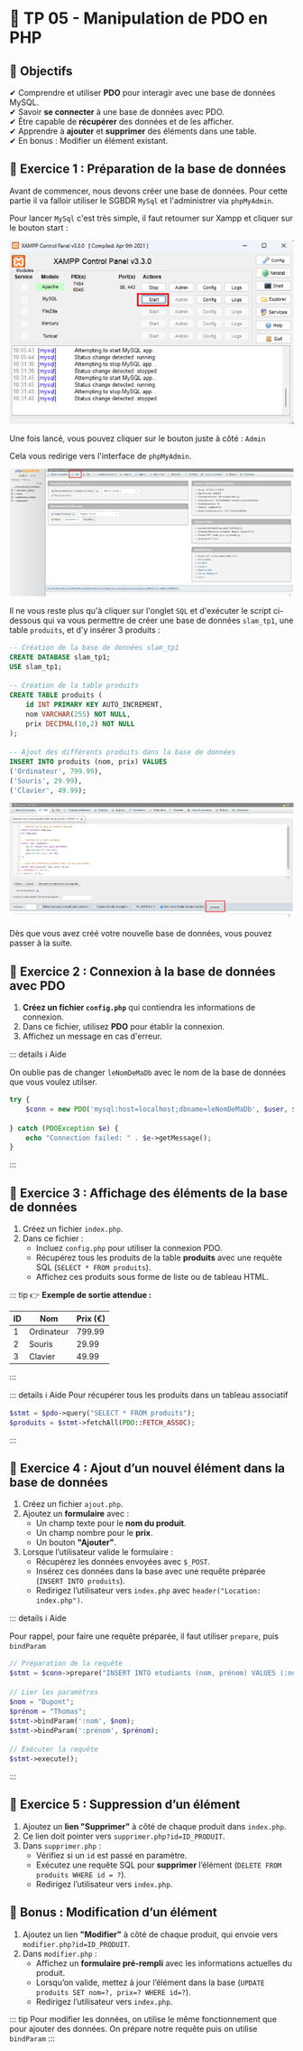 # 📝 **TP 05 - Manipulation de PDO en PHP**  

## **🎯 Objectifs**  
✔ Comprendre et utiliser **PDO** pour interagir avec une base de données MySQL.  
✔ Savoir **se connecter** à une base de données avec PDO.  
✔ Être capable de **récupérer** des données et de les afficher.  
✔ Apprendre à **ajouter** et **supprimer** des éléments dans une table.  
✔ En bonus : Modifier un élément existant.  


## 🔧 Exercice 1 : Préparation de la base de données

Avant de commencer, nous devons créer une base de données. Pour cette partie il va falloir utiliser le SGBDR `MySql` et l'administrer via `phpMyAdmin`.

Pour lancer `MySql` c'est très simple, il faut retourner sur Xampp et cliquer sur le bouton start :
 
![mysqlStart](image.png)

Une fois lancé, vous pouvez cliquer sur le bouton juste à côté : `Admin`

Cela vous redirige vers l'interface de `phpMyAdmin`. 

![phpMyAdmin](image-1.png)

Il ne vous reste plus qu'à cliquer sur l'onglet `SQL` et d'exécuter le script ci-dessous qui va vous permettre de créer une base de données `slam_tp1`, une table `produits`, et d'y insérer 3 produits :  

```sql
-- Création de la base de données slam_tp1
CREATE DATABASE slam_tp1;
USE slam_tp1;

-- Création de la table produits
CREATE TABLE produits (
    id INT PRIMARY KEY AUTO_INCREMENT,
    nom VARCHAR(255) NOT NULL,
    prix DECIMAL(10,2) NOT NULL
);

-- Ajout des différents produits dans la base de données
INSERT INTO produits (nom, prix) VALUES
('Ordinateur', 799.99),
('Souris', 29.99),
('Clavier', 49.99);
```

![sqlinsert](image-2.png)


Dès que vous avez créé votre nouvelle base de données, vous pouvez passer à la suite.

## 🔧 Exercice 2 : Connexion à la base de données avec PDO

1. **Créez un fichier `config.php`** qui contiendra les informations de connexion.  
2. Dans ce fichier, utilisez **PDO** pour établir la connexion.  
3. Affichez un message en cas d'erreur.  

::: details ℹ️ Aide 

On oublie pas de changer `leNomDeMaDb` avec le nom de la base de données que vous voulez utilser.

```php
try {
    $conn = new PDO('mysql:host=localhost;dbname=leNomDeMaDb', $user, $password);

} catch (PDOException $e) {
    echo "Connection failed: " . $e->getMessage();
}
``` 
:::

## 🔧 Exercice 3 : Affichage des éléments de la base de données

1. Créez un fichier `index.php`.  
2. Dans ce fichier :  
   - Incluez `config.php` pour utiliser la connexion PDO.  
   - Récupérez tous les produits de la table **produits** avec une requête SQL (`SELECT * FROM produits`).  
   - Affichez ces produits sous forme de liste ou de tableau HTML.  

::: tip 👉 **Exemple de sortie attendue :**  

| ID  | Nom         | Prix (€) |
|-----|------------|----------|
| 1   | Ordinateur | 799.99   |
| 2   | Souris     | 29.99    |
| 3   | Clavier    | 49.99    |

:::

::: details ℹ️ Aide 
Pour récupérer tous les produits dans un tableau associatif
``` php
$stmt = $pdo->query("SELECT * FROM produits");
$produits = $stmt->fetchAll(PDO::FETCH_ASSOC);
```

:::

## 🔧 Exercice 4 : Ajout d’un nouvel élément dans la base de données

1. Créez un fichier `ajout.php`.  
2. Ajoutez un **formulaire** avec :  
   - Un champ texte pour le **nom du produit**.  
   - Un champ nombre pour le **prix**.  
   - Un bouton **"Ajouter"**.  
3. Lorsque l’utilisateur valide le formulaire :  
   - Récupérez les données envoyées avec `$_POST`.  
   - Insérez ces données dans la base avec une requête préparée (`INSERT INTO produits`).  
   - Redirigez l’utilisateur vers `index.php` avec `header("Location: index.php")`.  

::: details ℹ️ Aide

Pour rappel, pour faire une requête préparée, il faut utiliser `prepare`, puis `bindParam`

```php
// Préparation de la requête
$stmt = $conn->prepare("INSERT INTO etudiants (nom, prénom) VALUES (:nom, :prénom)");

// Lier les paramètres
$nom = "Dupont";
$prénom = "Thomas";
$stmt->bindParam(':nom', $nom);
$stmt->bindParam(':prénom', $prénom);

// Exécuter la requête
$stmt->execute();
```
:::



## 🔧 Exercice 5 : Suppression d’un élément 

1. Ajoutez un **lien "Supprimer"** à côté de chaque produit dans `index.php`.  
2. Ce lien doit pointer vers `supprimer.php?id=ID_PRODUIT`.  
3. Dans `supprimer.php` :  
   - Vérifiez si un `id` est passé en paramètre.  
   - Exécutez une requête SQL pour **supprimer** l’élément (`DELETE FROM produits WHERE id = ?`).  
   - Redirigez l’utilisateur vers `index.php`.  


## 🎁 Bonus : Modification d’un élément

1. Ajoutez un lien **"Modifier"** à côté de chaque produit, qui envoie vers `modifier.php?id=ID_PRODUIT`.  
2. Dans `modifier.php` :  
   - Affichez un **formulaire pré-rempli** avec les informations actuelles du produit.  
   - Lorsqu’on valide, mettez à jour l’élément dans la base (`UPDATE produits SET nom=?, prix=? WHERE id=?`).  
   - Redirigez l’utilisateur vers `index.php`.  

::: tip
Pour modifier les données, on utilise le même fonctionnement que pour ajouter des données. On prépare notre requête puis on utilise `bindParam`
:::